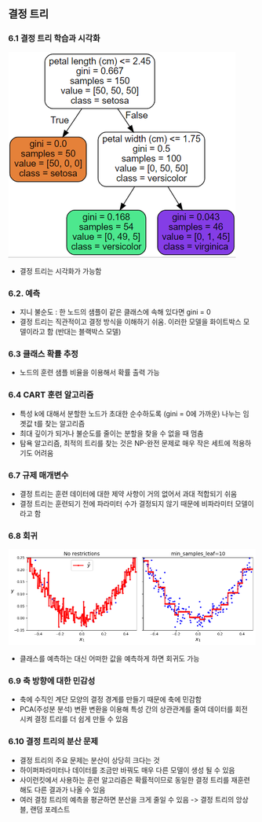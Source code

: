 ## 결정 트리
### 6.1 결정 트리 학습과 시각화
![6-1](https://github.com/windbella/hands-on-machine-learning/blob/main/ch6/6-1.png)
- 결정 트리는 시각화가 가능함
### 6.2. 예측
- 지니 불순도 : 한 노드의 샘플이 같은 클래스에 속해 있다면 gini = 0
- 결정 트리는 직관적이고 결정 방식을 이해하기 쉬움. 이러한 모델을 화이트박스 모델이라고 함 (반대는 블랙박스 모델)
### 6.3 클래스 확률 추정
- 노드의 훈련 샘플 비율을 이용해서 확률 출력 가능
### 6.4 CART 훈련 알고리즘
- 특성 k에 대해서 분할한 노드가 초대한 순수하도록 (gini = 0에 가까운) 나누는 임곗값 t를 찾는 알고리즘
- 최대 깊이가 되거나 불순도를 줄이는 분할을 찾을 수 없을 때 멈춤
- 탐욕 알고리즘, 최적의 트리를 찾는 것은 NP-완전 문제로 매우 작은 세트에 적용하기도 어려움
### 6.7 규제 매개변수
- 결정 트리는 훈련 데이터에 대한 제약 사항이 거의 없어서 과대 적합되기 쉬움
- 결정 트리는 훈련되기 전에 파라미터 수가 결정되지 않기 때문에 비파라미터 모델이라고 함
### 6.8 회귀
![6-6](https://github.com/windbella/hands-on-machine-learning/blob/main/ch6/6-6.png)
- 클래스를 예측하는 대신 어떠한 값을 예측하게 하면 회귀도 가능
### 6.9 축 방향에 대한 민감성
- 축에 수직인 계단 모양의 결정 경계를 만들기 때문에 축에 민감함
- PCA(주성분 분석) 변환 변환을 이용해 특성 간의 상관관계를 줄여 데이터를 회전 시켜 결정 트리를 더 쉽게 만들 수 있음
### 6.10 결정 트리의 분산 문제
- 결정 트리의 주요 문제는 분산이 상당히 크다는 것
- 하이퍼파라미터나 데이터를 조금만 바꿔도 매우 다른 모델이 생성 될 수 있음
- 사이런킷에서 사용하는 훈련 알고리즘은 확률적이므로 동일한 결정 트리를 재훈련해도 다른 결과가 나올 수 있음
- 여러 결정 트리의 예측을 평균하면 분산을 크게 줄일 수 있음 -> 결정 트리의 앙상블, 랜덤 포레스트
